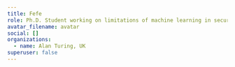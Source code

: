 ```yaml
---
title: Fefe
role: Ph.D. Student working on limitations of machine learning in security
avatar_filename: avatar
social: []
organizations:
  - name: Alan Turing, UK
superuser: false
---
```


